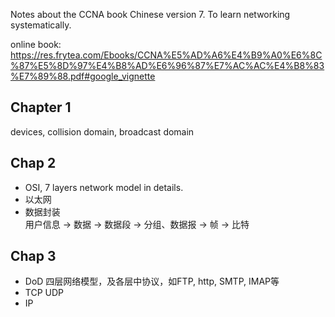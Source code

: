 Notes about the CCNA book Chinese version 7. To learn networking systematically.

online book:   
https://res.frytea.com/Ebooks/CCNA%E5%AD%A6%E4%B9%A0%E6%8C%87%E5%8D%97%E4%B8%AD%E6%96%87%E7%AC%AC%E4%B8%83%E7%89%88.pdf#google_vignette

## Chapter 1

devices, collision domain, broadcast domain

## Chap 2

- OSI, 7 layers network model in details.
- 以太网
- 数据封装   
    用户信息 -> 数据 -> 数据段 -> 分组、数据报 -> 帧 -> 比特

## Chap 3

- DoD 四层网络模型，及各层中协议，如FTP, http, SMTP, IMAP等
- TCP UDP
- IP
